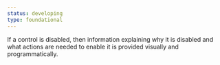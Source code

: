 ```yaml
---
status: developing
type: foundational
---
```


If a control is disabled, then information explaining why it is disabled and what actions are needed to enable it is provided visually and programmatically.
